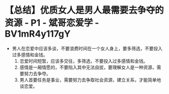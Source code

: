 # 【总结】优质女人是男人最需要去争夺的资源 - P1 - 斌哥恋爱学 - BV1mR4y117gY

-   男人在恋爱中应该多谈，不要浪费时间在一个女人身上，要多筛选，不要投入过多感情和金钱。
    1.  恋爱时间短暂，应该多交往，多筛选，不要投入过多感情和金钱。
    2.  感情是一厢情愿的，不要陷入其中无法自拔，要理解女人是一种资源，需要努力去争夺。
    3.  男人首要任务是事业，需要努力去争取社会资源，建立关系，才能简单地谈恋爱。